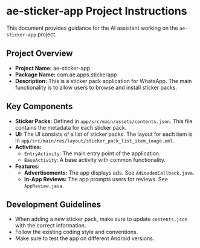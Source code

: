 # ae-sticker-app Project Instructions

This document provides guidance for the AI assistant working on the `ae-sticker-app` project.

## Project Overview

- **Project Name:** ae-sticker-app
- **Package Name:** com.ae.apps.stickerapp
- **Description:** This is a sticker pack application for WhatsApp. The main functionality is to allow users to browse and install sticker packs.

## Key Components

- **Sticker Packs:** Defined in `app/src/main/assets/contents.json`. This file contains the metadata for each sticker pack.
- **UI:** The UI consists of a list of sticker packs. The layout for each item is in `app/src/main/res/layout/sticker_pack_list_item_image.xml`.
- **Activities:**
    - `EntryActivity`: The main entry point of the application.
    - `BaseActivity`: A base activity with common functionality.
- **Features:**
    - **Advertisements:** The app displays ads. See `AdLoadedCallback.java`.
    - **In-App Reviews:** The app prompts users for reviews. See `AppReview.java`.

## Development Guidelines

- When adding a new sticker pack, make sure to update `contents.json` with the correct information.
- Follow the existing coding style and conventions.
- Make sure to test the app on different Android versions.
